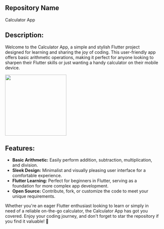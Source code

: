## Repository Name
Calculator App

## Description:
Welcome to the Calculator App, a simple and stylish Flutter project designed for learning and sharing the joy of coding. This user-friendly app offers basic arithmetic operations, making it perfect for anyone looking to sharpen their Flutter skills or just wanting a handy calculator on their mobile device.

<img src="https://github.com/auriorajaa/CalculatorApp/assets/108510729/475ba141-76e2-459b-b379-1fb3646be3fb" width="200">

## Features:

- **Basic Arithmetic:** Easily perform addition, subtraction, multiplication, and division.
- **Sleek Design:** Minimalist and visually pleasing user interface for a comfortable experience.
- **Flutter Learning:** Perfect for beginners in Flutter, serving as a foundation for more complex app development.
- **Open Source:** Contribute, fork, or customize the code to meet your unique requirements.

Whether you're an eager Flutter enthusiast looking to learn or simply in need of a reliable on-the-go calculator, the Calculator App has got you covered. Enjoy your coding journey, and don't forget to star the repository if you find it valuable! 🚀
